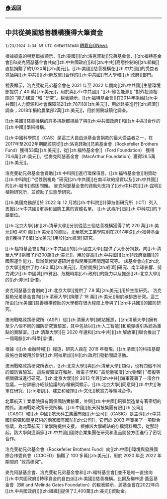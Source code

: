 ###  [:house:返回](README.md)
---


## 中共從美國慈善機構獲得大筆資金
`1/23/2024 4:34 AM UTC GNEWSTAIWAN` [轉載自GNews](https://gnews.org/articles/2244310)

根據披露的稅務單據顯示，[[zh:美國]][[zh:洛克菲勒]]兄弟基金會、[[zh:福特基金會]]和麥克阿瑟基金會共向[[zh:中共國政府]]和[[zh:中共]]高層控制的[[zh:組織]]直接捐贈了約1,020萬[[zh:美元]]。[[zh:美國]]慈善機構在[[zh:中共國]]的受益者包括與[[zh:中共]][[zh:解放軍]]合作的[[zh:中共國]]有大學和[[zh:政府]]部門。

  

稅表顯示，洛克斐勒兄弟基金會在 2021 年至 2022 年間向[[zh:中共國]]生態環境部提供了 40 萬[[zh:美元]]，用於與[[zh:中共國]] "[[zh:綠色能源]] "對外投資相關的 "能力建設 "和 "研究"。稅表顯示，[[zh:福特基金會]]在2014年捐給[[zh:中共國]]人力資源和社會保障部2[[zh:787]]8[[zh:美元]]，用於赴美進行[[zh:經濟]]調查；2018年捐給農業部2萬[[zh:美元]]，用於開展城鎮化調查。

  

[[zh:美國]]慈善機構的許多捐款都捐給了與[[zh:中共國政府]]和[[zh:中共]]合作的[[zh:中國]]學術機構。

  

[[zh:中國科學院]]（CAS）是這三大自由派基金會捐款的最大受益者之一，在2017年至2022年期間該院從[[zh:洛克菲勒]]兄弟基金會（Rockefeller Brothers Fund）獲得53萬[[zh:美元]]，從[[zh:福特基金會]]（Ford Foundation） 獲得70.6萬[[zh:美元]]，從麥克阿瑟基金會（MacArthur Foundation）獲得26.5萬[[zh:美元]]。

  

洛克斐勒兄弟基金會資助[[zh:中科院]]進行環保項目，[[zh:福特基金會]]則資助[[zh:中科院]] "從性別視角 "研究[[zh:中共國]]在南半球的投資以及[[zh:中共國]]的[[zh:城市]]貧困問題。 麥克阿瑟基金會的資助則支持了[[zh:中科院]][[zh:昆明]]植物研究所，並資助了生態學研究。

  

[[zh:美國商務部]]於 2022 年 12 月將[[zh:中科院]]計算技術研究所（ICT）列入支援[[zh:中共國]]軍事和國防工業的實體名單。 [[zh:武毒所]]是[[zh:中科院]]的下屬單位。

  

[[zh:北京大學]]和[[zh:清華大學]]分別從這三個慈善機構獲得了約 220 萬[[zh:美元]]和 490 萬[[zh:美元]]的資助。北華航天工業學院則在2017年從[[zh:福特基金會]]獲得了6萬[[zh:美元]]用於[[zh:經濟]]研究。

  

[[zh:福特基金會]]向[[zh:中共國]]的[[zh:國立大學]]提供了大部分捐款，向[[zh:清華大學]]捐贈了約200萬[[zh:美元]]，用於提高[[zh:中共國]][[zh:非政府組織]]的國際運作能力、舉辦氣候變遷研討會和開展貧困問題研究等。 該基金會向[[zh:北京大學]]提供了約 480 萬[[zh:美元]]，用於開展[[zh:經濟]]研究、南半球影響、努力減少[[zh:中國城]]市貧困、危機時期[[zh:政府]]的能力以及推進[[zh:北京大學]]的[[zh:非洲]]計劃。

  

麥克阿瑟基金會則向[[zh:北京大學]]提供了 7.8 萬[[zh:美元]]用於生態研究。 洛克斐勒兄弟基金會向[[zh:清華大學]]捐贈了 18 萬[[zh:美元]]用於碳排放研究。這三所由[[zh:美國]]慈善機構資助的大學都在很大程度上參與了[[zh:中共國]]的國防研究。

  

澳洲戰略政策研究所（ASPI）從[[zh:清華大學]]網站獲悉，[[zh:清華大學]]擁有至少八個不同的國防研究實驗室，其中包括以[[zh:人工智能]]和飛彈導引系統為重點的實驗室。[[zh:清華大學]]在 2020 年還和[[zh:中共]][[zh:解放軍]]聯合推出了一個電腦[[zh:科學]]計畫。

  

根據《[[zh:金融時報]]》報道，研究人員在 2018 年發現，[[zh:清華]]的科技基礎設施也曾被用於針對[[zh:阿拉斯加]]州[[zh:政府]]發動間諜活動。

  

澳洲戰略政策研究所表示，[[zh:北京大學]]與[[zh:清華大學]]類似，也有四個不同的國防實驗室。 這些實驗室在輻射、微電子學和 "高能量密度[[zh:物理]] "模擬等相關領域進行研究。[[zh:北京大學]]於 2013 年與[[zh:中共]]海軍簽署了一項合作協議，一份詳細介紹該協議的存檔網頁顯示，[[zh:北京大學]]同意與[[zh:中共]]海軍在研究、[[zh:培訓]]、建立和發揮[[zh:文化]]軟實力等領域合作。

  

北華航天工業學院擁有兩個國防實驗室，並與[[zh:中共國]]飛彈製造業有著密切的關係。澳洲戰略政策研究所稱，[[zh:中國]]航天科技集團有限[[zh:公司]]（CASC）和[[zh:中國]]航天科工集團有限[[zh:公司]]（CASIC）是主導[[zh:中共國]]飛彈和衛星技術的兩家國有國防[[zh:公司]]，它們於 2003 年簽署了一項聯合協議，為北華航天工業學院提供支援。 根據該大學網站的存檔資料顯示，從那時起，該大學與這兩家[[zh:中共國]]國防企業集團在研究和產品開發方面進行了密切合作。

  

洛克斐勒兄弟基金會（Rockefeller Brothers Fund）向[[zh:中國]]環境與發展國際合作委員會（CCICED）捐贈了 100 多萬[[zh:美元]]，用於 2020 年至 2022 年期間的 "政策研究"。

  

麥克阿瑟基金會、洛克斐勒兄弟基金會和[[zh:福特基金會]]並不是唯一直接向[[zh:中共國政府]]轉移資金的自由派[[zh:美國]]慈善機構。比爾及梅林達·蓋茲基金會（Bill and Melinda Gates Foundation）的稅表顯示，該基金會在2022年向[[zh:中共國政府]][[zh:組織]]提供了2,400萬[[zh:美元]]資助金。


